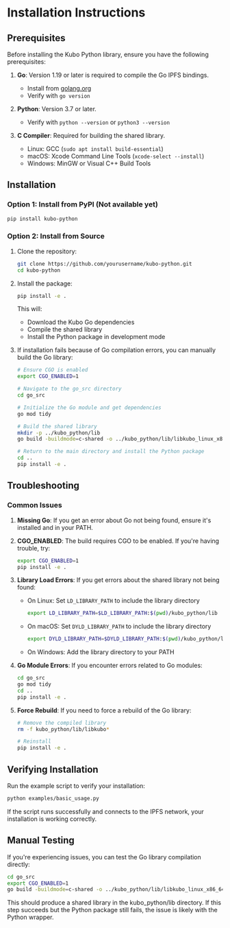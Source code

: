 # Installation Instructions

## Prerequisites

Before installing the Kubo Python library, ensure you have the following prerequisites:

1. **Go**: Version 1.19 or later is required to compile the Go IPFS bindings.
   - Install from [golang.org](https://golang.org/doc/install)
   - Verify with `go version`

2. **Python**: Version 3.7 or later.
   - Verify with `python --version` or `python3 --version`

3. **C Compiler**: Required for building the shared library.
   - Linux: GCC (`sudo apt install build-essential`)
   - macOS: Xcode Command Line Tools (`xcode-select --install`)
   - Windows: MinGW or Visual C++ Build Tools

## Installation

### Option 1: Install from PyPI (Not available yet)

```bash
pip install kubo-python
```

### Option 2: Install from Source

1. Clone the repository:
   ```bash
   git clone https://github.com/yourusername/kubo-python.git
   cd kubo-python
   ```

2. Install the package:
   ```bash
   pip install -e .
   ```

   This will:
   - Download the Kubo Go dependencies
   - Compile the shared library
   - Install the Python package in development mode

3. If installation fails because of Go compilation errors, you can manually build the Go library:
   ```bash
   # Ensure CGO is enabled
   export CGO_ENABLED=1
   
   # Navigate to the go_src directory
   cd go_src
   
   # Initialize the Go module and get dependencies
   go mod tidy
   
   # Build the shared library
   mkdir -p ../kubo_python/lib
   go build -buildmode=c-shared -o ../kubo_python/lib/libkubo_linux_x86_64.so .
   
   # Return to the main directory and install the Python package
   cd ..
   pip install -e .
   ```

## Troubleshooting

### Common Issues

1. **Missing Go**: If you get an error about Go not being found, ensure it's installed and in your PATH.

2. **CGO_ENABLED**: The build requires CGO to be enabled. If you're having trouble, try:
   ```bash
   export CGO_ENABLED=1
   pip install -e .
   ```

3. **Library Load Errors**: If you get errors about the shared library not being found:
   - On Linux: Set `LD_LIBRARY_PATH` to include the library directory
     ```bash
     export LD_LIBRARY_PATH=$LD_LIBRARY_PATH:$(pwd)/kubo_python/lib
     ```
   - On macOS: Set `DYLD_LIBRARY_PATH` to include the library directory
     ```bash
     export DYLD_LIBRARY_PATH=$DYLD_LIBRARY_PATH:$(pwd)/kubo_python/lib
     ```
   - On Windows: Add the library directory to your PATH

4. **Go Module Errors**: If you encounter errors related to Go modules:
   ```bash
   cd go_src
   go mod tidy
   cd ..
   pip install -e .
   ```

5. **Force Rebuild**: If you need to force a rebuild of the Go library:
   ```bash
   # Remove the compiled library
   rm -f kubo_python/lib/libkubo*
   
   # Reinstall
   pip install -e .
   ```

## Verifying Installation

Run the example script to verify your installation:

```bash
python examples/basic_usage.py
```

If the script runs successfully and connects to the IPFS network, your installation is working correctly.

## Manual Testing

If you're experiencing issues, you can test the Go library compilation directly:

```bash
cd go_src
export CGO_ENABLED=1
go build -buildmode=c-shared -o ../kubo_python/lib/libkubo_linux_x86_64.so .
```

This should produce a shared library in the kubo_python/lib directory. If this step succeeds but the Python package still fails, the issue is likely with the Python wrapper.